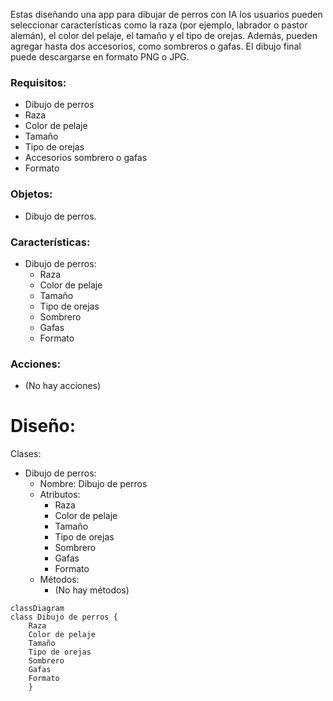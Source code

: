 Estas diseñando una app para dibujar de perros con IA los usuarios pueden seleccionar características como la raza (por ejemplo, labrador o pastor alemán), el color del pelaje, el tamaño y el tipo de orejas.
Además, pueden agregar hasta dos accesorios, como sombreros o gafas.
El dibujo final puede descargarse en formato PNG o JPG.

### Requisitos:
- Dibujo de perros
- Raza
- Color de pelaje
- Tamaño
- Tipo de orejas
- Accesorios sombrero o gafas
- Formato

### Objetos:
- Dibujo de perros.

### Características:
- Dibujo de perros:
    - Raza
    - Color de pelaje
    - Tamaño
    - Tipo de orejas
    - Sombrero 
    - Gafas
    - Formato 
  
### Acciones:
- (No hay acciones)

# Diseño:
Clases:
- Dibujo de perros:
    - Nombre: Dibujo de perros
    - Atributos:
      - Raza
      - Color de pelaje
      - Tamaño
      - Tipo de orejas
      - Sombrero 
      - Gafas
      - Formato 
    - Métodos:
        - (No hay métodos)
```mermaid
classDiagram
class Dibujo de perros {
    Raza
    Color de pelaje
    Tamaño
    Tipo de orejas
    Sombrero 
    Gafas
    Formato 
    }
```
